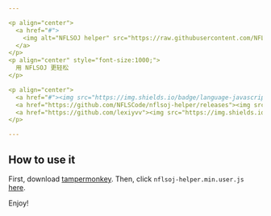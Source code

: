 ```yaml
---

<p align="center">
  <a href="#">
    <img alt="NFLSOJ helper" src="https://raw.githubusercontent.com/NFLSCode/nflsoj-helper/master/images/icon1024.png" width="128">
  </a>
</p>
<p align="center" style="font-size:1000;">
  用 NFLSOJ 更轻松
</p>

<p align="center">
  <a href="#"><img src="https://img.shields.io/badge/language-javascript-blue.svg"></a>
  <a href="https://github.com/NFLSCode/nflsoj-helper/releases"><img src="https://img.shields.io/github/v/release/NFLSCode/nflsoj-helper.svg?color=greeb&logo=github"></a>
  <a href="https://github.com/lexiyvv"><img src="https://img.shields.io/badge/founder-lexiyvv-orange.svg"></a>
</p>

---
```


## How to use it

First, download [tampermonkey](https://www.tampermonkey.net). Then, click `nflsoj-helper.min.user.js` [here](https://github.com/NFLSCode/nflsoj-helper/releases/latest).

Enjoy!